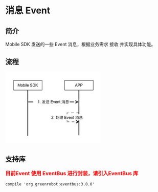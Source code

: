 # 消息 Event

## 简介

Mobile SDK 发送的一些 Event 消息，根据业务需求 接收 并实现具体功能。

## 流程

![](images/event.png)

## 支持库

<font color=red size=3>**目前Event 使用 EventBus 进行封装，请引入EventBus 库**</font>

```
compile 'org.greenrobot:eventbus:3.0.0'
```



